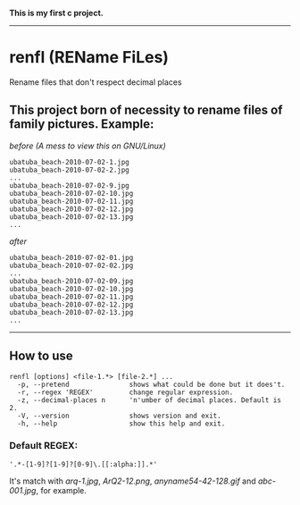 **This is my first c project.**
***
# renfl (REName FiLes)
Rename files that don't respect decimal places

This project born of necessity to rename files of family pictures. 
Example:
---
*before (A mess to view this on GNU/Linux)*
```
ubatuba_beach-2010-07-02-1.jpg
ubatuba_beach-2010-07-02-2.jpg
...
ubatuba_beach-2010-07-02-9.jpg
ubatuba_beach-2010-07-02-10.jpg
ubatuba_beach-2010-07-02-11.jpg
ubatuba_beach-2010-07-02-12.jpg
ubatuba_beach-2010-07-02-13.jpg
...
```
*after*
```
ubatuba_beach-2010-07-02-01.jpg
ubatuba_beach-2010-07-02-02.jpg
...
ubatuba_beach-2010-07-02-09.jpg
ubatuba_beach-2010-07-02-10.jpg
ubatuba_beach-2010-07-02-11.jpg
ubatuba_beach-2010-07-02-12.jpg
ubatuba_beach-2010-07-02-13.jpg
...
```
***
How to use
---
```
renfl [options] <file-1.*> [file-2.*] ...
  -p, --pretend               shows what could be done but it does't.
  -r, --regex 'REGEX'         change regular expression.
  -z, --decimal-places n      'n'umber of decimal places. Default is 2.
  -V, --version               shows version and exit.
  -h, --help                  show this help and exit.
```
### Default REGEX:
`'.*-[1-9]?[1-9]?[0-9]\.[[:alpha:]].*'`

It's match with *arq-1.jpg*, *ArQ2-12.png*, *anyname54-42-128.gif* and *abc-001.jpg*, for example.
